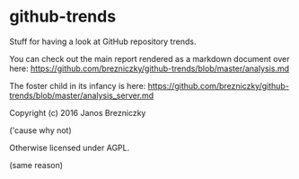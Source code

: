 # github-trends

Stuff for having a look at GitHub repository trends.

You can check out the main report rendered as a markdown document over here:
https://github.com/brezniczky/github-trends/blob/master/analysis.md

The foster child in its infancy is here:
https://github.com/brezniczky/github-trends/blob/master/analysis_server.md

Copyright (c) 2016 Janos Brezniczky

('cause why not)

Otherwise licensed under AGPL.

(same reason)
